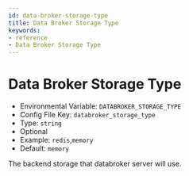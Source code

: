 ```yaml
---
id: data-broker-storage-type
title: Data Broker Storage Type
keywords:
- reference
- Data Broker Storage Type
---
```



# Data Broker Storage Type
- Environmental Variable: `DATABROKER_STORAGE_TYPE`
- Config File Key: `databroker_storage_type`
- Type: `string`
- Optional
- Example: `redis`,`memory`
- Default: `memory`

The backend storage that databroker server will use.


